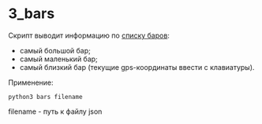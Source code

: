 # 3_bars

Скрипт выводит информацию по [списку баров](http://data.mos.ru/opendata/7710881420-bary):

- самый большой бар;
- самый маленький бар;
- самый близкий бар (текущие gps-координаты ввести с клавиатуры).

Применение:

```
python3 bars filename
```

filename - путь к файлу json